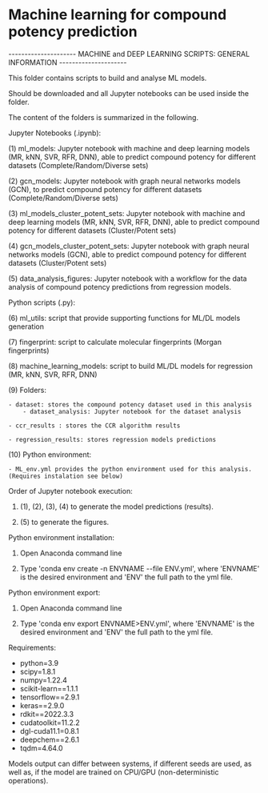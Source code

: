 # Machine learning for compound potency prediction

--------------------- MACHINE and DEEP LEARNING SCRIPTS: GENERAL INFORMATION ---------------------

This folder contains scripts to build and analyse ML models. 

Should be downloaded and all Jupyter notebooks can be used inside the folder.

The content of the folders is summarized in the following.

Jupyter Notebooks (.ipynb):

(1) ml_models: Jupyter notebook with machine and deep learning models (MR, kNN, SVR, RFR, DNN), 
able to predict compound potency for different datasets (Complete/Random/Diverse sets)

(2) gcn_models: Jupyter notebook with graph neural networks models (GCN), to predict 
compound potency for different datasets (Complete/Random/Diverse sets)

(3) ml_models_cluster_potent_sets: Jupyter notebook with machine and deep learning models 
(MR, kNN, SVR, RFR, DNN), able to predict compound potency for different datasets (Cluster/Potent sets)

(4) gcn_models_cluster_potent_sets: Jupyter notebook with graph neural networks models (GCN), 
able to predict compound potency for different datasets (Cluster/Potent sets)

(5) data_analysis_figures: Jupyter notebook with a workflow for the data analysis of compound potency 
predictions from regression models.


Python scripts (.py):

(6) ml_utils: script that provide supporting functions for ML/DL models generation

(7) fingerprint: script to calculate molecular fingerprints (Morgan fingerprints)

(8) machine_learning_models: script to build ML/DL models for regression (MR, kNN, SVR, RFR, DNN)


(9) Folders:
	
	- dataset: stores the compound potency dataset used in this analysis
		- dataset_analysis: Jupyter notebook for the dataset analysis

	- ccr_results : stores the CCR algorithm results

	- regression_results: stores regression models predictions


(10) Python environment:

	- ML_env.yml provides the python environment used for this analysis. (Requires instalation see below)


Order of Jupyter notebook execution:

1. (1), (2), (3), (4) to generate the model predictions (results). 

2. (5) to generate the figures. 



Python environment installation:

1. Open Anaconda command line

2. Type 'conda env create -n ENVNAME --file ENV.yml', where 'ENVNAME' is the desired environment and 'ENV' the full path to the yml file.


Python environment export:

1. Open Anaconda command line

2. Type 'conda env export ENVNAME>ENV.yml', where 'ENVNAME' is the desired environment and 'ENV' the full path to the yml file.


Requirements:

- python=3.9
- scipy=1.8.1
- numpy=1.22.4
- scikit-learn==1.1.1
- tensorflow==2.9.1
- keras==2.9.0
- rdkit==2022.3.3
- cudatoolkit=11.2.2
- dgl-cuda11.1=0.8.1
- deepchem==2.6.1
- tqdm=4.64.0

Models output can differ between systems, if different seeds are used, as well as, if the model are trained on CPU/GPU (non-deterministic operations).
